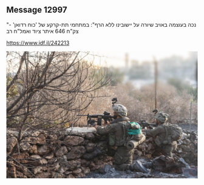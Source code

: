 ## Message 12997

"נכה בעוצמה באויב שיורה על יישובינו ללא הרף":
במתחמי תת-קרקע של 'כוח רדואן' - צק"ח 646 איתר ציוד ואמל"ח רב

https://www.idf.il/242213

![Photo](12997/12997_photo.jpg)
